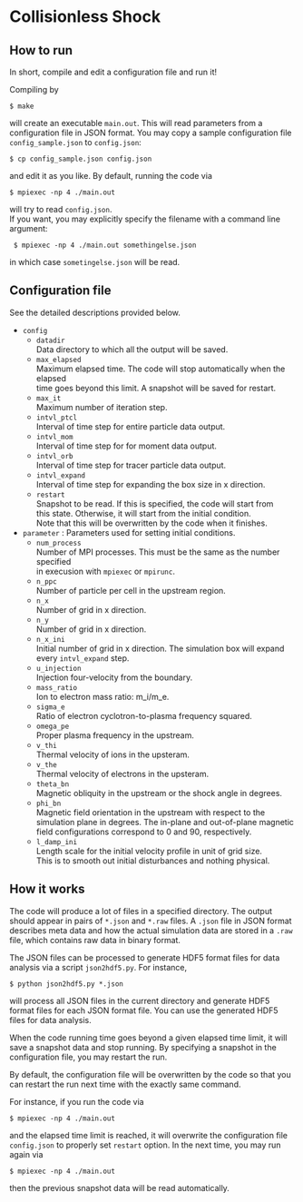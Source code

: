 # Collisionless Shock

## How to run
In short, compile and edit a configuration file and run it!

Compiling by

```console
$ make
```

will create an executable `main.out`. This will read parameters from a configuration file in JSON format. You may copy a sample configuration file `config_sample.json` to `config.json`:

```console
$ cp config_sample.json config.json
```

and edit it as you like. By default, running the code via

```console
$ mpiexec -np 4 ./main.out
```

will try to read `config.json`.  
If you want, you may explicitly specify the filename with a command line argument:

```console
 $ mpiexec -np 4 ./main.out somethingelse.json
```

in which case `sometingelse.json` will be read.

## Configuration file
See the detailed descriptions provided below.

- `config`
  - `datadir`  
    Data directory to which all the output will be saved.
  - `max_elapsed`  
    Maximum elapsed time. The code will stop automatically when the elapsed  
    time goes beyond this limit. A snapshot will be saved for restart.
  - `max_it`  
    Maximum number of iteration step.
  - `intvl_ptcl`  
    Interval of time step for entire particle data output.
  - `intvl_mom`  
    Interval of time step for for moment data output.
  - `intvl_orb`  
    Interval of time step for tracer particle data output.
  - `intvl_expand`  
    Interval of time step for expanding the box size in x direction.
  - `restart`  
    Snapshot to be read. If this is specified, the code will start from  
    this state. Otherwise, it will start from the initial condition.  
    Note that this will be overwritten by the code when it finishes.
- `parameter` : Parameters used for setting initial conditions.
  - `num_process`  
     Number of MPI processes. This must be the same as the number specified  
     in execusion with `mpiexec` or `mpirunc`.
  - `n_ppc`  
     Number of particle per cell in the upstream region.
  - `n_x`  
     Number of grid in x direction.
  - `n_y`  
     Number of grid in x direction.
  - `n_x_ini`  
     Initial number of grid in x direction. The simulation box will expand  
     every `intvl_expand` step.
  - `u_injection`  
     Injection four-velocity from the boundary.
  - `mass_ratio`  
     Ion to electron mass ratio: m_i/m_e.
  - `sigma_e`  
     Ratio of electron cyclotron-to-plasma frequency squared.
  - `omega_pe`  
     Proper plasma frequency in the upstream.
  - `v_thi`  
     Thermal velocity of ions in the upsteram.
  - `v_the`  
     Thermal velocity of electrons in the upsteram.
  - `theta_bn`  
     Magnetic obliquity in the upstream or the shock angle in degrees.
  - `phi_bn`  
     Magnetic field orientation in the upstream with respect to the  
     simulation plane in degrees. The in-plane and out-of-plane magnetic  
     field configurations correspond to 0 and 90, respectively.
  - `l_damp_ini`  
     Length scale for the initial velocity profile in unit of grid size.  
     This is to smooth out initial disturbances and nothing physical.


## How it works

The code will produce a lot of files in a specified directory. The output should
appear in pairs of `*.json` and `*.raw` files. A `.json` file in JSON format
describes meta data and how the actual simulation data are stored in a `.raw`
file, which contains raw data in binary format.

The JSON files can be processed to generate HDF5 format files for data analysis
via a script `json2hdf5.py`. For instance,

```console
$ python json2hdf5.py *.json
```

will process all JSON files in the current directory and generate HDF5 format
files for each JSON format file. You can use the generated HDF5 files for data
analysis.

When the code running time goes beyond a given elapsed time limit, it will save
a snapshot data and stop running. By specifying a snapshot in the configuration
file, you may restart the run.

By default, the configuration file will be overwritten by the code so that you
can restart the run next time with the exactly same command.

For instance, if you run the code via

```console
$ mpiexec -np 4 ./main.out
```

and the elapsed time limit is reached, it will overwrite the configuration file
`config.json` to properly set `restart` option.
In the next time, you may run again via

```console
$ mpiexec -np 4 ./main.out
```

then the previous snapshot data will be read automatically.


